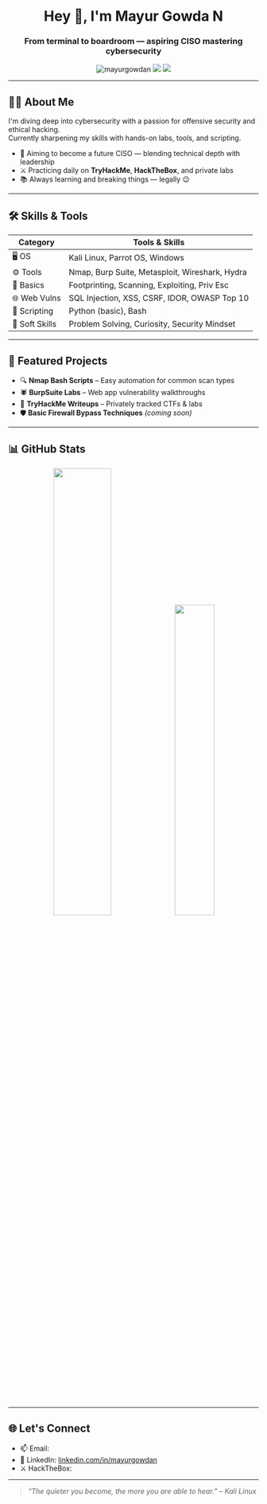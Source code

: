 <h1 align="center">Hey 👋, I'm Mayur Gowda N</h1>
<h3 align="center">From terminal to boardroom — aspiring CISO mastering cybersecurity</h3>

<p align="center">
  <img src="https://komarev.com/ghpvc/?username=mayurgowdan&label=Profile%20Views&color=blueviolet&style=flat" alt="mayurgowdan" />
  <img src="https://img.shields.io/badge/Hacker-Yes-success?style=flat-square&logo=HackTheBox&logoColor=white" />
  <img src="https://img.shields.io/badge/Linux%20User-Yes-yellow?style=flat-square&logo=linux" />
</p>

---

## 🧑‍💻 About Me

I'm diving deep into cybersecurity with a passion for offensive security and ethical hacking.  
Currently sharpening my skills with hands-on labs, tools, and scripting.

- 🎯 Aiming to become a future CISO — blending technical depth with leadership
- ⚔️ Practicing daily on **TryHackMe**, **HackTheBox**, and private labs
- 📚 Always learning and breaking things — legally 😉

---

## 🛠️ Skills & Tools

| Category | Tools & Skills |
|---------|----------------|
| 🖥️ OS | Kali Linux, Parrot OS, Windows |
| ⚙️ Tools | Nmap, Burp Suite, Metasploit, Wireshark, Hydra |
| 🧠 Basics | Footprinting, Scanning, Exploiting, Priv Esc |
| 🌐 Web Vulns | SQL Injection, XSS, CSRF, IDOR, OWASP Top 10 |
| 🐍 Scripting | Python (basic), Bash |
| 🎯 Soft Skills | Problem Solving, Curiosity, Security Mindset |

---

## 📌 Featured Projects

- 🔍 **Nmap Bash Scripts** – Easy automation for common scan types
- 🕷 **BurpSuite Labs** – Web app vulnerability walkthroughs
- 🧪 **TryHackMe Writeups** – Privately tracked CTFs & labs
- 🛡️ **Basic Firewall Bypass Techniques** *(coming soon)*

---

## 📊 GitHub Stats

<p align="center">
  <img src="https://github-readme-stats.vercel.app/api?username=Obito72&show_icons=true&theme=radical" width="48%"/>
  <img src="https://github-readme-stats.vercel.app/api/top-langs/?username=Obito72&layout=compact&theme=radical" width="40%"/>
</p>

---

## 🌐 Let's Connect

- 📫 Email: ` `
- 💼 LinkedIn: [linkedin.com/in/mayurgowdan](https://www.linkedin.com/in/mayurgowda72/)
- ⚔️ HackTheBox: ` `

---

> _“The quieter you become, the more you are able to hear.” – Kali Linux_
